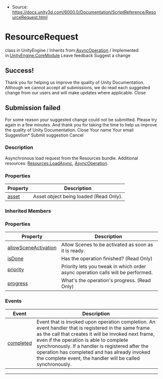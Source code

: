 * Source: https://docs.unity3d.com/6000.0/Documentation/ScriptReference/ResourceRequest.html

# ResourceRequest
class in UnityEngine
/
Inherits from:[AsyncOperation](https://docs.unity3d.com/6000.0/Documentation/ScriptReference/AsyncOperation.html)
/
Implemented in:[UnityEngine.CoreModule](https://docs.unity3d.com/6000.0/Documentation/ScriptReference/UnityEngine.CoreModule.html)
Leave feedback
Suggest a change
## Success!
Thank you for helping us improve the quality of Unity Documentation. Although we cannot accept all submissions, we do read each suggested change from our users and will make updates where applicable.
Close
## Submission failed
For some reason your suggested change could not be submitted. Please <a>try again</a> in a few minutes. And thank you for taking the time to help us improve the quality of Unity Documentation.
Close
Your name Your email Suggestion* Submit suggestion
Cancel
### Description
Asynchronous load request from the Resources bundle.
Additional resources: [Resources.LoadAsync](https://docs.unity3d.com/6000.0/Documentation/ScriptReference/Resources.LoadAsync.html), [AsyncOperation](https://docs.unity3d.com/6000.0/Documentation/ScriptReference/AsyncOperation.html).
### Properties
Property | Description  
---|---  
[asset](https://docs.unity3d.com/6000.0/Documentation/ScriptReference/ResourceRequest-asset.html) | Asset object being loaded (Read Only).  
### Inherited Members
### Properties
Property | Description  
---|---  
[allowSceneActivation](https://docs.unity3d.com/6000.0/Documentation/ScriptReference/AsyncOperation-allowSceneActivation.html) | Allow Scenes to be activated as soon as it is ready.  
[isDone](https://docs.unity3d.com/6000.0/Documentation/ScriptReference/AsyncOperation-isDone.html) | Has the operation finished? (Read Only)  
[priority](https://docs.unity3d.com/6000.0/Documentation/ScriptReference/AsyncOperation-priority.html) | Priority lets you tweak in which order async operation calls will be performed.  
[progress](https://docs.unity3d.com/6000.0/Documentation/ScriptReference/AsyncOperation-progress.html) | What's the operation's progress. (Read Only)  
### Events
Event | Description  
---|---  
[completed](https://docs.unity3d.com/6000.0/Documentation/ScriptReference/AsyncOperation-completed.html) | Event that is invoked upon operation completion. An event handler that is registered in the same frame as the call that creates it will be invoked next frame, even if the operation is able to complete synchronously. If a handler is registered after the operation has completed and has already invoked the complete event, the handler will be called synchronously.  
* * *
